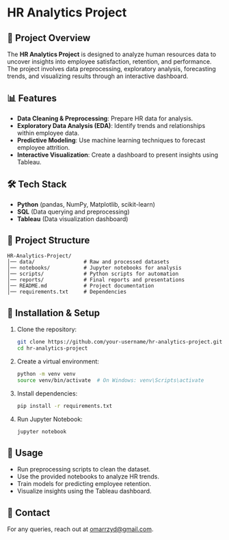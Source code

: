 # HR Analytics Project

## 📌 Project Overview
The **HR Analytics Project** is designed to analyze human resources data to uncover insights into employee satisfaction, retention, and performance. The project involves data preprocessing, exploratory analysis, forecasting trends, and visualizing results through an interactive dashboard.

## 📊 Features
- **Data Cleaning & Preprocessing**: Prepare HR data for analysis.
- **Exploratory Data Analysis (EDA)**: Identify trends and relationships within employee data.
- **Predictive Modeling**: Use machine learning techniques to forecast employee attrition.
- **Interactive Visualization**: Create a dashboard to present insights using Tableau.

## 🛠️ Tech Stack
- **Python** (pandas, NumPy, Matplotlib, scikit-learn)
- **SQL** (Data querying and preprocessing)
- **Tableau** (Data visualization dashboard)

## 📁 Project Structure
```
HR-Analytics-Project/
│── data/                # Raw and processed datasets
│── notebooks/           # Jupyter notebooks for analysis
│── scripts/             # Python scripts for automation
│── reports/             # Final reports and presentations
│── README.md            # Project documentation
│── requirements.txt     # Dependencies
```

## 🚀 Installation & Setup
1. Clone the repository:
   ```bash
   git clone https://github.com/your-username/hr-analytics-project.git
   cd hr-analytics-project
   ```
2. Create a virtual environment:
   ```bash
   python -m venv venv
   source venv/bin/activate  # On Windows: venv\Scripts\activate
   ```
3. Install dependencies:
   ```bash
   pip install -r requirements.txt
   ```
4. Run Jupyter Notebook:
   ```bash
   jupyter notebook
   ```

## 📌 Usage
- Run preprocessing scripts to clean the dataset.
- Use the provided notebooks to analyze HR trends.
- Train models for predicting employee retention.
- Visualize insights using the Tableau dashboard.

## 📩 Contact
For any queries, reach out at omarrzyd@gmail.com.
